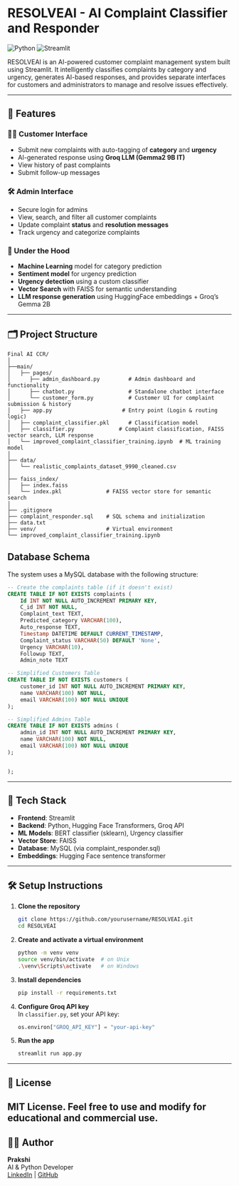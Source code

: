 
# RESOLVEAI - AI Complaint Classifier and Responder

![Python](https://img.shields.io/badge/Python-3.10+-blue?logo=python)
![Streamlit](https://img.shields.io/badge/Built%20with-Streamlit-FF4B4B?logo=streamlit&logoColor=white)

RESOLVEAI is an AI-powered customer complaint management system built using Streamlit. It intelligently classifies complaints by category and urgency, generates AI-based responses, and provides separate interfaces for customers and administrators to manage and resolve issues effectively.

---

## 🚀 Features

### 🧑‍💻 Customer Interface
- Submit new complaints with auto-tagging of **category** and **urgency**
- AI-generated response using **Groq LLM (Gemma2 9B IT)**
- View history of past complaints
- Submit follow-up messages

### 🛠️ Admin Interface
- Secure login for admins
- View, search, and filter all customer complaints
- Update complaint **status** and **resolution messages**
- Track urgency and categorize complaints

### 🤖 Under the Hood
- **Machine Learning** model for category prediction
- **Sentiment model** for urgency prediction
- **Urgency detection** using a custom classifier
- **Vector Search** with FAISS for semantic understanding
- **LLM response generation** using HuggingFace embeddings + Groq’s Gemma 2B
---

## 🗂️ Project Structure

```
Final AI CCR/
│
├──main/
│   ├── pages/
│      ├── admin_dashboard.py         # Admin dashboard and functionality
│      ├── chatbot.py                 # Standalone chatbot interface
│      └── customer_form.py           # Customer UI for complaint submission & history
│   ├── app.py                      # Entry point (Login & routing logic)
│   ├── complaint_classifier.pkl      # Classification model
│   ├── classifier.py              # Complaint classification, FAISS vector search, LLM response
│   └── improved_complaint_classifier_training.ipynb  # ML training model
│
├── data/
│   └── realistic_complaints_dataset_9990_cleaned.csv
│
├── faiss_index/
│   ├── index.faiss
│   └── index.pkl              # FAISS vector store for semantic search
│
├── .gitignore
├── complaint_responder.sql    # SQL schema and initialization
├── data.txt
├── venv/                      # Virtual environment
└── improved_complaint_classifier_training.ipynb
```


## Database Schema

The system uses a MySQL database with the following structure:

```sql
-- Create the complaints table (if it doesn't exist)
CREATE TABLE IF NOT EXISTS complaints (
    Id INT NOT NULL AUTO_INCREMENT PRIMARY KEY,
    C_id INT NOT NULL,
    Complaint_text TEXT,
    Predicted_category VARCHAR(100),
    Auto_response TEXT,
    Timestamp DATETIME DEFAULT CURRENT_TIMESTAMP,
    Complaint_status VARCHAR(50) DEFAULT 'None',
    Urgency VARCHAR(10),
    Followup TEXT,
    Admin_note TEXT

-- Simplified Customers Table
CREATE TABLE IF NOT EXISTS customers (
    customer_id INT NOT NULL AUTO_INCREMENT PRIMARY KEY,
    name VARCHAR(100) NOT NULL,
    email VARCHAR(100) NOT NULL UNIQUE
);

-- Simplified Admins Table
CREATE TABLE IF NOT EXISTS admins (
    admin_id INT NOT NULL AUTO_INCREMENT PRIMARY KEY,
    name VARCHAR(100) NOT NULL,
    email VARCHAR(100) NOT NULL UNIQUE
);


);
```

---

## 🧠 Tech Stack

- **Frontend**: Streamlit
- **Backend**: Python, Hugging Face Transformers, Groq API
- **ML Models**: BERT classifier (sklearn), Urgency classifier
- **Vector Store**: FAISS
- **Database**: MySQL (via complaint_responder.sql)
- **Embeddings**: Hugging Face sentence transformer

---

## 🛠️ Setup Instructions

1. **Clone the repository**  
   ```bash
   git clone https://github.com/yourusername/RESOLVEAI.git
   cd RESOLVEAI
   ```

2. **Create and activate a virtual environment**
   ```bash
   python -m venv venv
   source venv/bin/activate  # on Unix
   .\venv\Scripts\activate   # on Windows
   ```

3. **Install dependencies**
   ```bash
   pip install -r requirements.txt
   ```

4. **Configure Groq API key**  
   In `classifier.py`, set your API key:
   ```python
   os.environ["GROQ_API_KEY"] = "your-api-key"
   ```

5. **Run the app**
   ```bash
   streamlit run app.py
   ```

---

## 📄 License

MIT License. Feel free to use and modify for educational and commercial use.
---

## 🙋‍♂️ Author

**Prakshi**  
AI & Python Developer  
[LinkedIn](https://www.linkedin.com/in/prakshi-karkera/) | [GitHub](https://github.com/Prakshi-23)
